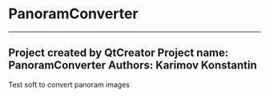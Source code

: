# PanoramConverter

-------------------------------------------------
Project created by QtCreator
Project name:  PanoramConverter
Authors:       Karimov Konstantin	
-------------------------------------------------

Test soft to convert panoram images
